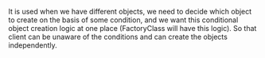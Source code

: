 It is used when we have different objects, we need to decide which object to create on the basis of some condition, and we want this conditional object creation logic at one place (FactoryClass will have this logic).
So that client can be unaware of the conditions and can create the objects independently.